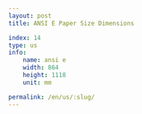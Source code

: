 ```yaml
---
layout: post
title: ANSI E Paper Size Dimensions

index: 14
type: us
info:
    name: ansi e
    width: 864
    height: 1118
    unit: mm

permalink: /en/us/:slug/
---
```




